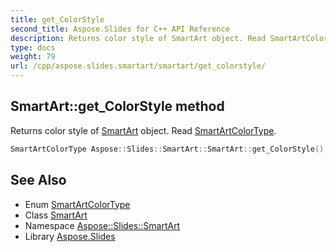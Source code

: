 ```yaml
---
title: get_ColorStyle
second_title: Aspose.Slides for C++ API Reference
description: Returns color style of SmartArt object. Read SmartArtColorType.
type: docs
weight: 79
url: /cpp/aspose.slides.smartart/smartart/get_colorstyle/
---
```

## SmartArt::get_ColorStyle method


Returns color style of [SmartArt](../) object. Read [SmartArtColorType](../../smartartcolortype/).

```cpp
SmartArtColorType Aspose::Slides::SmartArt::SmartArt::get_ColorStyle() override
```

## See Also

* Enum [SmartArtColorType](../../smartartcolortype/)
* Class [SmartArt](../)
* Namespace [Aspose::Slides::SmartArt](../../)
* Library [Aspose.Slides](../../../)
